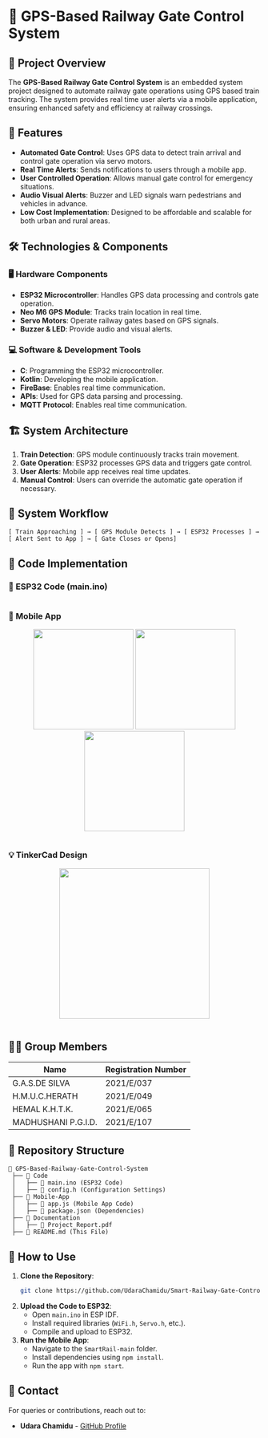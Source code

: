 # 🚦 GPS-Based Railway Gate Control System

## 📌 Project Overview
The **GPS-Based Railway Gate Control System** is an embedded system project designed to automate railway gate operations using GPS based train tracking. The system provides real time user alerts via a mobile application, ensuring enhanced safety and efficiency at railway crossings.

## 🎯 Features
- **Automated Gate Control**: Uses GPS data to detect train arrival and control gate operation via servo motors.
- **Real Time Alerts**: Sends notifications to users through a mobile app.
- **User Controlled Operation**: Allows manual gate control for emergency situations.
- **Audio Visual Alerts**: Buzzer and LED signals warn pedestrians and vehicles in advance.
- **Low Cost Implementation**: Designed to be affordable and scalable for both urban and rural areas.

## 🛠️ Technologies & Components
### 🖥️ Hardware Components
- **ESP32 Microcontroller**: Handles GPS data processing and controls gate operation.
- **Neo M6 GPS Module**: Tracks train location in real time.
- **Servo Motors**: Operate railway gates based on GPS signals.
- **Buzzer & LED**: Provide audio and visual alerts.

### 💻 Software & Development Tools
- **C**: Programming the ESP32 microcontroller.
- **Kotlin**: Developing the mobile application.
- **FireBase**: Enables real time communication.
- **APIs**: Used for GPS data parsing and processing.
- **MQTT Protocol**: Enables real time communication.

## 🏗️ System Architecture
1. **Train Detection**: GPS module continuously tracks train movement.
2. **Gate Operation**: ESP32 processes GPS data and triggers gate control.
3. **User Alerts**: Mobile app receives real time updates.
4. **Manual Control**: Users can override the automatic gate operation if necessary.

## 📸 System Workflow
```
[ Train Approaching ] → [ GPS Module Detects ] → [ ESP32 Processes ] → [ Alert Sent to App ] → [ Gate Closes or Opens] 
```

## 📂 Code Implementation
### 🚦 ESP32 Code (main.ino)
```cpp

````
###  📱 Mobile App

<p align="center">
  <img src="https://github.com/user-attachments/assets/4009b631-74f2-4b07-ab06-ad41bc95deaa" width="200" />
  <img src="https://github.com/user-attachments/assets/389abb18-ecd8-462c-ad5a-d538e082ab3a" width="200" />
  <img src="https://github.com/user-attachments/assets/0b6d6800-0d0b-4cae-98e4-29e78a267bcc" width="200" />
</p>

```

````
###  💡 TinkerCad Design

<p align="center">
  <img src="https://github.com/user-attachments/assets/9d5c4c34-8ea7-4c79-a931-f1b1efafdccf" width="300" />
</p>

````
````


## 👨‍💻 Group Members
| Name | Registration Number |
|---------------------------|----------------|
| G.A.S.DE SILVA | 2021/E/037 |
| H.M.U.C.HERATH | 2021/E/049 |
| HEMAL K.H.T.K. | 2021/E/065 |
| MADHUSHANI P.G.I.D. | 2021/E/107 |

## 📂 Repository Structure
```
📁 GPS-Based-Railway-Gate-Control-System
 ├── 📁 Code
 │   ├── 📄 main.ino (ESP32 Code)
 │   ├── 📄 config.h (Configuration Settings)
 ├── 📁 Mobile-App
 │   ├── 📄 app.js (Mobile App Code)
 │   ├── 📄 package.json (Dependencies)
 ├── 📁 Documentation
 │   ├── 📄 Project_Report.pdf
 ├── 📄 README.md (This File)
```

## 🚀 How to Use
1. **Clone the Repository**:
   ```bash
   git clone https://github.com/UdaraChamidu/Smart-Railway-Gate-Control-System-with-GPS-Tracking.git
   ```
2. **Upload the Code to ESP32**:
   - Open `main.ino` in ESP IDF.
   - Install required libraries (`WiFi.h`, `Servo.h`, etc.).
   - Compile and upload to ESP32.
3. **Run the Mobile App**:
   - Navigate to the `SmartRail-main` folder.
   - Install dependencies using `npm install`.
   - Run the app with `npm start`.

## 📝 Contact
For queries or contributions, reach out to:
- **Udara Chamidu** - [GitHub Profile](https://github.com/UdaraChamidu)
